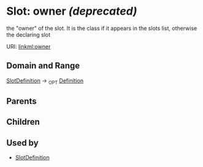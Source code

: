 
# Slot: owner _(deprecated)_


the "owner" of the slot. It is the class if it appears in the slots list, otherwise the declaring slot

URI: [linkml:owner](https://w3id.org/linkml/owner)


## Domain and Range

[SlotDefinition](SlotDefinition.md) &#8594;  <sub>OPT</sub> [Definition](Definition.md)

## Parents


## Children


## Used by

 * [SlotDefinition](SlotDefinition.md)
